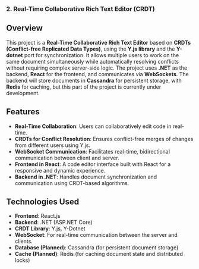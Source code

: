 
### 2. Real-Time Collaborative Rich Text Editor (CRDT)

## Overview

This project is a **Real-Time Collaborative Rich Text Editor** based on **CRDTs (Conflict-free Replicated Data Types)**, using the **Y.js library** and the **Y-dotnet** port for synchronization. It allows multiple users to work on the same document simultaneously while automatically resolving conflicts without requiring complex server-side logic. The project uses **.NET** as the backend, **React** for the frontend, and communicates via **WebSockets**. The backend will store documents in **Cassandra** for persistent storage, with **Redis** for caching, but this part of the project is currently under development.

## Features

- **Real-Time Collaboration**: Users can collaboratively edit code in real-time.
- **CRDTs for Conflict Resolution**: Ensures conflict-free merges of changes from different users using Y.js.
- **WebSocket Communication**: Facilitates real-time, bidirectional communication between client and server.
- **Frontend in React**: A code editor interface built with React for a responsive and dynamic experience.
- **Backend in .NET**: Handles document synchronization and communication using CRDT-based algorithms.

## Technologies Used

- **Frontend**: React.js
- **Backend**: .NET (ASP.NET Core)
- **CRDT Library**: Y.js, Y-Dotnet
- **WebSocket**: For real-time communication between the server and clients.
- **Database (Planned)**: Cassandra (for persistent document storage)
- **Cache (Planned)**: Redis (for caching document state and distributed locks)
